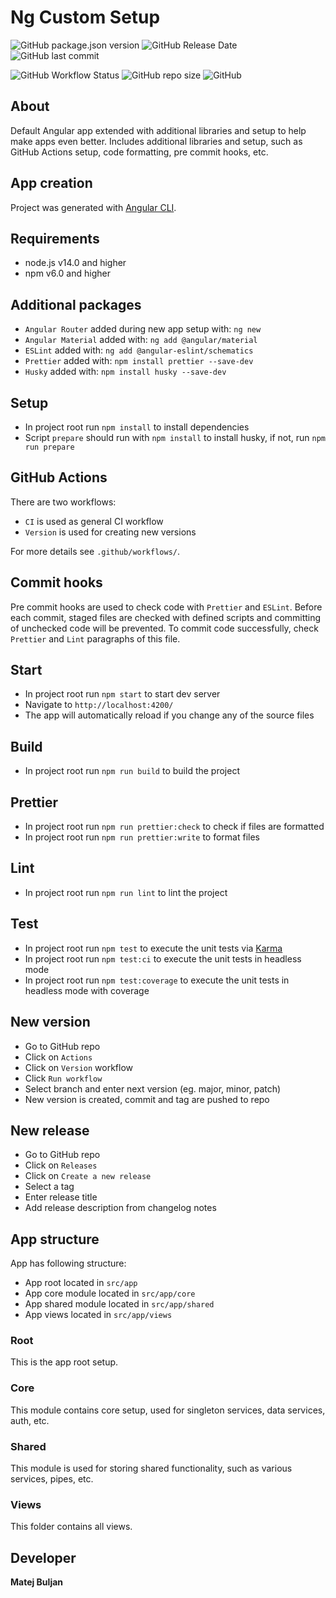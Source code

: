 # Ng Custom Setup

![GitHub package.json version](https://img.shields.io/github/package-json/v/matejb6/ng-custom-setup)
![GitHub Release Date](https://img.shields.io/github/release-date/matejb6/ng-custom-setup)
![GitHub last commit](https://img.shields.io/github/last-commit/matejb6/ng-custom-setup)

![GitHub Workflow Status](https://img.shields.io/github/workflow/status/matejb6/ng-custom-setup/CI)
![GitHub repo size](https://img.shields.io/github/repo-size/matejb6/ng-custom-setup)
![GitHub](https://img.shields.io/github/license/matejb6/ng-custom-setup)

## About
Default Angular app extended with additional libraries and setup to help make apps even better.
Includes additional libraries and setup, such as GitHub Actions setup, code formatting, pre commit hooks, etc.

## App creation
Project was generated with [Angular CLI](https://github.com/angular/angular-cli).

## Requirements
* node.js v14.0 and higher
* npm v6.0 and higher

## Additional packages
* `Angular Router` added during new app setup with: `ng new`
* `Angular Material` added with: `ng add @angular/material`
* `ESLint` added with: `ng add @angular-eslint/schematics`
* `Prettier` added with: `npm install prettier --save-dev`
* `Husky` added with: `npm install husky --save-dev`

## Setup
* In project root run `npm install` to install dependencies
* Script `prepare` should run with `npm install` to install husky, if not, run `npm run prepare`

## GitHub Actions
There are two workflows:
* `CI` is used as general CI workflow
* `Version` is used for creating new versions

For more details see `.github/workflows/`.

## Commit hooks
Pre commit hooks are used to check code with `Prettier` and `ESLint`.
Before each commit, staged files are checked with defined scripts and committing of unchecked code will be prevented.
To commit code successfully, check `Prettier` and `Lint` paragraphs of this file.

## Start
* In project root run `npm start` to start dev server
* Navigate to `http://localhost:4200/`
* The app will automatically reload if you change any of the source files

## Build
* In project root run `npm run build` to build the project

## Prettier
* In project root run `npm run prettier:check` to check if files are formatted
* In project root run `npm run prettier:write` to format files

## Lint
* In project root run `npm run lint` to lint the project

## Test
* In project root run `npm test` to execute the unit tests via [Karma](https://karma-runner.github.io)
* In project root run `npm test:ci` to execute the unit tests in headless mode
* In project root run `npm test:coverage` to execute the unit tests in headless mode with coverage

## New version
* Go to GitHub repo
* Click on `Actions`
* Click on `Version` workflow
* Click `Run workflow`
* Select branch and enter next version (eg. major, minor, patch)
* New version is created, commit and tag are pushed to repo

## New release
* Go to GitHub repo
* Click on `Releases`
* Click on `Create a new release`
* Select a tag
* Enter release title
* Add release description from changelog notes

## App structure
App has following structure:
* App root located in `src/app`
* App core module located in `src/app/core`
* App shared module located in `src/app/shared`
* App views located in `src/app/views`
### Root
This is the app root setup.
### Core
This module contains core setup, used for singleton services, data services, auth, etc.
### Shared
This module is used for storing shared functionality, such as various services, pipes, etc.
### Views
This folder contains all views.

## Developer
**Matej Buljan**
